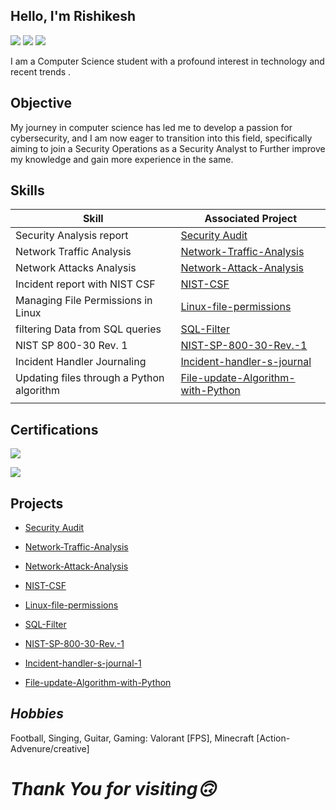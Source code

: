 ## Hello, I'm Rishikesh 
<a href="https://www.linkedin.com/in/rishikesh-pednekar-3184091b6/"><img src="https://img.shields.io/badge/-LinkedIn-0072b1?&style=for-the-badge&logo=linkedin&logoColor=white" /></a>
<a href="https://www.instagram.com/rishikesh.fr/"><img src="https://img.shields.io/badge/-Instagram-d62976?&style=for-the-badge&logo=Instagram&logoColor=white" /></a>
<a href="https://www.youtube.com/@rishikesh_pednekar"><img src="https://img.shields.io/badge/-Youtube-FF0000?&style=for-the-badge&logo=Youtube&logoColor=white" /></a>

I am a Computer Science student with a profound interest in technology and recent trends .


## **Objective**

My journey in computer science has led me to develop a passion for cybersecurity, and I am now eager to transition into this field, specifically aiming to join a Security Operations as a Security Analyst to Further improve my knowledge and gain more experience in the same.



## **Skills**


| Skill                                         | Associated Project         |
|-----------------------------------------------|----------------------------|
| Security Analysis report               | <a href="https://github.com/rishikesh737/SecurityAudit/tree/main">Security Audit </a>|
| Network Traffic Analysis               | <a href="https://github.com/rishikesh737/Network-Traffic-Analysis/tree/main">Network-Traffic-Analysis </a>|
| Network Attacks Analysis               | <a href="https://github.com/rishikesh737/Network-Attack-Analysis/tree/main">Network-Attack-Analysis </a> |
| Incident report with NIST CSF          | <a href="https://github.com/rishikesh737/Network-Attack-Analysis/tree/main">NIST-CSF </a> |
| Managing File Permissions in Linux     | <a href="https://github.com/rishikesh737/Linux-file-permissions/tree/main">Linux-file-permissions </a> |      
| filtering Data from SQL queries        | <a href="https://github.com/rishikesh737/SQL-Filter/tree/main">SQL-Filter </a> | 
| NIST SP 800-30 Rev. 1                  | <a href="https://github.com/rishikesh737/NIST-SP-800-30-Rev.-1/tree/main">NIST-SP-800-30-Rev.-1 </a> |
| Incident Handler Journaling            | <a href="https://github.com/rishikesh737/Incident-handler-s-journal/tree/main">Incident-handler-s-journal </a> | 
| Updating files through a Python algorithm  | <a href="https://github.com/rishikesh737/File-update-Algorithm-with-Python/tree/main">File-update-Algorithm-with-Python
</a> |



## **Certifications**

<div>
  
<a href="https://coursera.org/share/5db5b9b7da505060c9be66b11a3e441e"><img src="https://img.shields.io/badge/-Google Cybersecurity Professional Certificate -fcba03?&style=for-the-badge&logo=google&logoColor=white" /></a>
  


<a href="https://www.linkedin.com/learning/certificates/34fd1526c2b0d493ebea4ee62fa591d13cebd08a35fae8abae5fc5630fa7ecb7?trk=share_certificate"><img src="https://img.shields.io/badge/-Microsoft and LinkedIn:Career Essentials in Cybersecurity-0046b1?&style=for-the-badge&logo=linkedin&logoColor=white" /></a>



## **Projects**

- <a href="https://github.com/rishikesh737/SecurityAudit/tree/main">Security Audit </a>

- <a href="https://github.com/rishikesh737/Network-Traffic-Analysis/tree/main">Network-Traffic-Analysis </a>

- <a href="https://github.com/rishikesh737/Network-Attack-Analysis/tree/main">Network-Attack-Analysis </a>

- <a href="https://github.com/rishikesh737/NIST-CSF/tree/main">NIST-CSF </a>

- <a href="https://github.com/rishikesh737/Linux-file-permissions/tree/main">Linux-file-permissions </a>

- <a href="https://github.com/rishikesh737/SQL-Filter/tree/main">SQL-Filter </a>

- <a href="https://github.com/rishikesh737/NIST-SP-800-30-Rev.-1/tree/main">NIST-SP-800-30-Rev.-1 </a>

- <a href="https://github.com/rishikesh737/Incident-handler-s-journal/tree/main">Incident-handler-s-journal-1 </a>

- <a href="https://github.com/rishikesh737/File-update-Algorithm-with-Python/tree/main">File-update-Algorithm-with-Python </a>


## _Hobbies_
Football, Singing, Guitar, Gaming: Valorant [FPS], Minecraft [Action-Advenure/creative]  

                



# _Thank You for visiting🙃_                                                                                                

